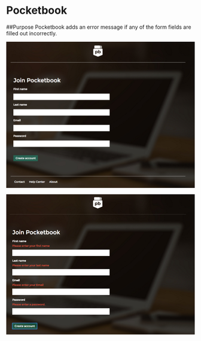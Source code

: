 # Pocketbook

##Purpose
Pocketbook adds an error message if any of the form fields are filled out incorrectly.

![screenShot1](Screen-Shot.jpg)  

![screenShot2](Screen-Shot-error.jpg)
